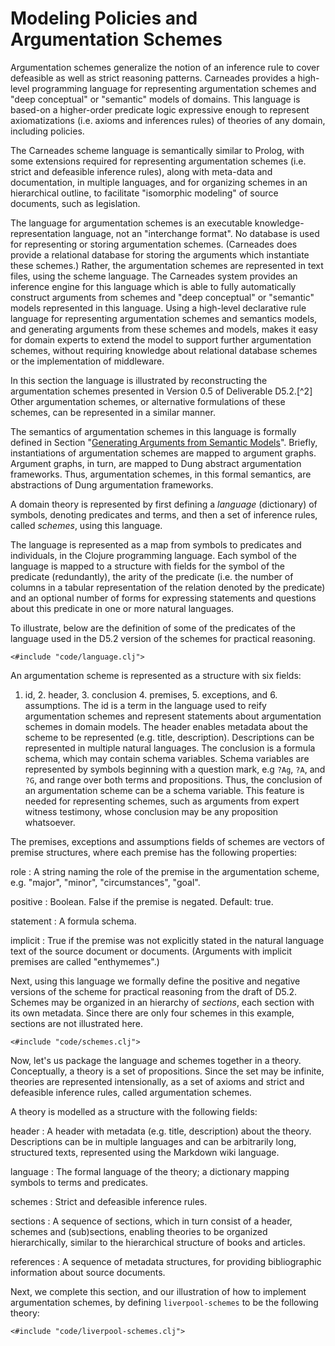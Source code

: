 
#  Modeling Policies and Argumentation Schemes

Argumentation schemes generalize the notion of an inference rule to
cover defeasible as well as strict reasoning patterns.  Carneades
provides a high-level programming language for representing
argumentation schemes and "deep conceptual" or "semantic" models of
domains. This language is based-on a higher-order predicate logic
expressive enough to represent axiomatizations (i.e. axioms and
inferences rules) of theories of any domain, including policies.

The Carneades scheme language is semantically similar to Prolog, with
some extensions required for representing argumentation schemes (i.e.
strict and defeasible inference rules), along with meta-data and
documentation, in multiple languages, and for organizing schemes in an
hierarchical outline, to facilitate "isomorphic modeling" of source
documents, such as legislation.

The language for argumentation schemes is an executable
knowledge-representation language, not an "interchange format". No
database is used for representing or storing argumentation schemes.
(Carneades does provide a relational database for storing the
arguments which instantiate these schemes.) Rather, the argumentation
schemes are represented in text files, using the scheme language. The
Carneades system provides an inference engine for this language which
is able to fully automatically construct arguments from schemes and
"deep conceptual" or "semantic" models represented in this
language. Using a high-level declarative rule language for
representing argumentation schemes and semantics models, and
generating arguments from these schemes and models, makes it easy for
domain experts to extend the model to support further argumentation
schemes, without requiring knowledge about relational database schemes
or the implementation of middleware.

In this section the language is illustrated by reconstructing the
argumentation schemes presented in Version 0.5 of Deliverable D5.2.[^2]
Other argumentation schemes, or alternative formulations of these
schemes, can be represented in a similar manner.

The semantics of argumentation schemes in this language is formally
defined in Section "[Generating Arguments from Semantic Models](#generating-arguments-from-semantic-models)".
Briefly, instantiations of argumentation schemes are mapped to argument
graphs. Argument graphs, in turn, are mapped to Dung abstract
argumentation frameworks. Thus, argumentation schemes, in this formal
semantics, are abstractions of Dung argumentation frameworks.

A domain theory is represented by first defining a *language*
(dictionary) of symbols, denoting predicates and terms, and then a set
of inference rules, called *schemes*, using this language.

The language is represented as a map from symbols to predicates and
individuals, in the Clojure programming language. Each symbol of the
language is mapped to a structure with fields for the symbol of the
predicate (redundantly), the arity of the predicate (i.e. the number of
columns in a tabular representation of the relation denoted by the
predicate) and an optional number of forms for expressing statements and
questions about this predicate in one or more natural languages.

To illustrate, below are the definition of some of the predicates of the
language used in the D5.2 version of the schemes for practical
reasoning. 

~~~{.clojure }
<#include "code/language.clj">
~~~	   
 
An argumentation scheme is represented as a structure with six fields:
1. id, 2. header, 3. conclusion 4. premises, 5. exceptions, and 6.
assumptions. The id is a term in the language used to reify
argumentation schemes and represent statements about argumentation
schemes in domain models. The header enables metadata about the scheme
to be represented (e.g. title, description). Descriptions can be
represented in multiple natural languages. The conclusion is a formula
schema, which may contain schema variables. Schema variables are
represented by symbols beginning with a question mark, e.g `?Ag`,
`?A`, and `?G`, and range over both terms and propositions. Thus,
the conclusion of an argumentation scheme can be a schema variable. This
feature is needed for representing schemes, such as arguments from
expert witness testimony, whose conclusion may be any proposition
whatsoever.

The premises, exceptions and assumptions fields of schemes are vectors
of premise structures, where each premise has the following properties:

role
:   A string naming the role of the premise in the argumentation scheme,
    e.g. "major", "minor", "circumstances", "goal".

positive
:   Boolean. False if the premise is negated. Default: true.

statement
:   A formula schema.

implicit
:   True if the premise was not explicitly stated in the natural
    language text of the source document or documents. (Arguments with
    implicit premises are called "enthymemes".)

Next, using this language we formally define the positive and negative
versions of the scheme for practical reasoning from the draft of D5.2.
Schemes may be organized in an hierarchy of *sections*, each section
with its own metadata. Since there are only four schemes in this
example, sections are not illustrated here.

~~~{.clojure }
<#include "code/schemes.clj">
~~~

Now, let's us package the language and schemes together in a theory.
Conceptually, a theory is a set of propositions. Since the set may be
infinite, theories are represented intensionally, as a set of axioms and
strict and defeasible inference rules, called argumentation schemes.

A theory is modelled as a structure with the following fields:

header
:   A header with metadata (e.g. title, description) about the theory.
    Descriptions can be in multiple languages and can be arbitrarily
    long, structured texts, represented using the Markdown wiki
    language.

language
:   The formal language of the theory; a dictionary mapping symbols to
    terms and predicates.

schemes
:   Strict and defeasible inference rules.

sections
:   A sequence of sections, which in turn consist of a header, schemes
    and (sub)sections, enabling theories to be organized hierarchically,
    similar to the hierarchical structure of books and articles.

references
:   A sequence of metadata structures, for providing bibliographic
    information about source documents.

Next, we complete this section, and our illustration of how to implement
argumentation schemes, by defining `liverpool-schemes` to be the
following theory:

~~~{.clojure }
<#include "code/liverpool-schemes.clj">
~~~